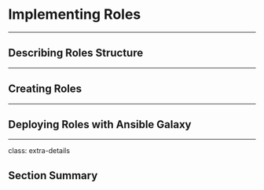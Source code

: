 # Implementing Roles

---

## Describing Roles Structure

---

## Creating Roles

---

## Deploying Roles with Ansible Galaxy

---

class: extra-details

## Section Summary
